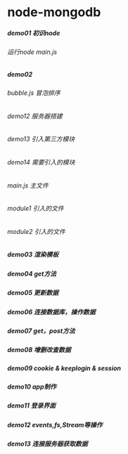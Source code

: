 # node-mongodb

##### demo01 初识node 
###### 运行node main.js

##### demo02
###### bubble.js 冒泡排序 
###### demo12 服务器搭建
###### demo13 引入第三方模块
###### demo14 需要引入的模块
###### main.js 主文件
###### module1 引入的文件
###### module2 引入的文件

##### demo03 渲染模板
##### demo04 get方法
##### demo05 更新数据
##### demo06 连接数据库，操作数据
##### demo07 get，post方法
##### demo08 增删改查数据
##### demo09 cookie & keeplogin & session
##### demo10 app制作
##### demo11 登录界面
##### demo12 events,fs,Stream等操作
##### demo13 连接服务器获取数据
